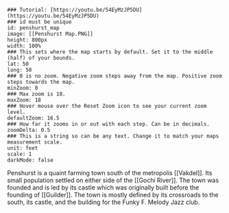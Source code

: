 ```leaflet  
### Tutorial: [https://youtu.be/54EyMzJP5DU](https://youtu.be/54EyMzJP5DU)  
### id must be unique  
id: penshurst_map
image: [[Penshurst Map.PNG]]  
height: 800px  
width: 100%  
### This sets where the map starts by default. Set it to the middle (half) of your bounds.  
lat: 50  
long: 50  
### 0 is no zoom. Negative zoom steps away from the map. Positive zoom steps towards the map.  
minZoom: 0  
### Max zoom is 18.  
maxZoom: 18  
### Hover mouse over the Reset Zoom icon to see your current zoom level.  
defaultZoom: 16.5
### How far it zooms in or out with each step. Can be in decimals.  
zoomDelta: 0.5  
### This is a string so can be any text. Change it to match your maps measurement scale.  
unit: feet  
scale: 1  
darkMode: false  
```


Penshurst is a quaint farming town south of the metropolis [[Vakdel]]. Its small population settled on either side of the [[Gochi River]]. The town was founded and is led by its castle which was originally built before the founding of [[Guilder]]. The town is mostly defined by its crossroads to the south, its castle, and the building for the Funky F. Melody Jazz club.